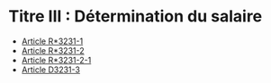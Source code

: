 # Titre III : Détermination du salaire 

* [Article R*3231-1](./LEGIARTI000018533886.md)
* [Article R*3231-2](./LEGIARTI000027043038.md)
* [Article R*3231-2-1](./LEGIARTI000027042425.md)
* [Article D3231-3](./LEGIARTI000018533884.md)
